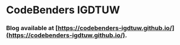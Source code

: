 # CodeBenders IGDTUW
### Blog available at [https://codebenders-igdtuw.github.io/](https://codebenders-igdtuw.github.io/).
